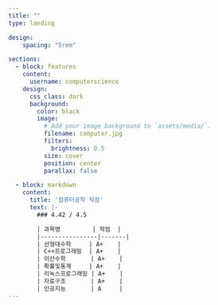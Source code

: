 ```yaml
---
title: ""
type: landing

design:
    spacing: "5rem"

sections:
  - block: features
    content:
      username: computerscience
    design:
      css_class: dark
      background: 
        color: black
        image:
          # Add your image background to `assets/media/`.
          filename: computer.jpg
          filters:
            brightness: 0.5
          size: cover
          position: center
          parallax: false

  - block: markdown
    content:
      title: '컴퓨터공학 학점'
      text: |-
        ### 4.42 / 4.5

        | 과목명         | 학점  |
        |----------------|-------|
        | 선형대수학     | A+    |
        | C++프로그래밍  | A+    |
        | 이산수학       | A+    |
        | 확률및통계     | A+    |
        | 리눅스프로그래밍 | A+    |
        | 자료구조       | A+    |
        | 인공지능       | A     |
---
```



